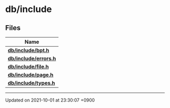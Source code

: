 

# db/include



## Files

| Name           |
| -------------- |
| **[db/include/bpt.h](/Files/db/include/bpt.h#file-bpt.h)**  |
| **[db/include/errors.h](/Files/db/include/errors.h#file-errors.h)**  |
| **[db/include/file.h](/Files/db/include/file.h#file-file.h)**  |
| **[db/include/page.h](/Files/db/include/page.h#file-page.h)**  |
| **[db/include/types.h](/Files/db/include/types.h#file-types.h)**  |






-------------------------------

Updated on 2021-10-01 at 23:30:07 +0900
